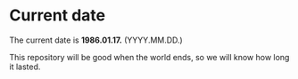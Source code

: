 # Current date

The current date is **1986.01.17.** (YYYY.MM.DD.)

This repository will be good when the world ends, so we will know how long it lasted.